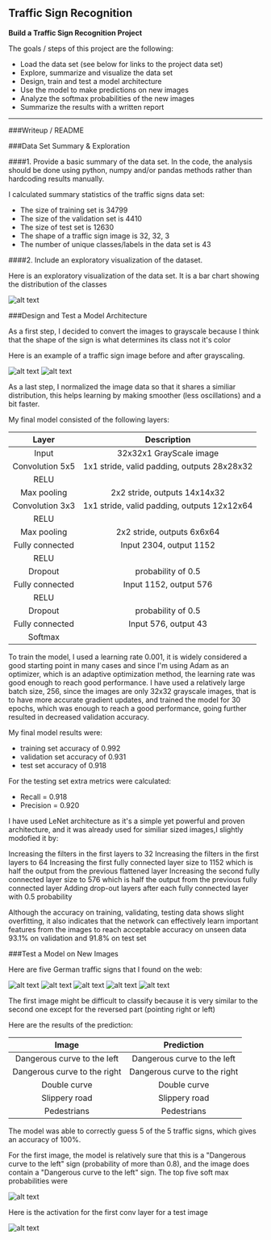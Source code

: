 **Traffic Sign Recognition** 
---

**Build a Traffic Sign Recognition Project**

The goals / steps of this project are the following:
* Load the data set (see below for links to the project data set)
* Explore, summarize and visualize the data set
* Design, train and test a model architecture
* Use the model to make predictions on new images
* Analyze the softmax probabilities of the new images
* Summarize the results with a written report


[//]: # (Image References)

[image1]: ./Writeup_Images/labels_distribution.png "Visualization"
[image2]: ./Writeup_Images/before_preprocessing.png "Before preprocessing"
[image3]: ./Writeup_Images/after_preprocessing.png "After preprocessing"
[image4]: ./Writeup_Images/1.png "Traffic Sign 1"
[image5]: ./Writeup_Images/2.png "Traffic Sign 2"
[image6]: ./Writeup_Images/3.png "Traffic Sign 3"
[image7]: ./Writeup_Images/4.png "Traffic Sign 4"
[image9]: ./Writeup_Images/5.png "Traffic Sign 5"
[image10]: ./Writeup_Images/softmax_probabilities.png "Softmax probabilities"
[image11]: ./Writeup_Images/featuremaps.png "Feature Maps"
[image12]: ./Writeup_Images/test_after_preprocessing.png.png "Test Image"

---
###Writeup / README

###Data Set Summary & Exploration

####1. Provide a basic summary of the data set. In the code, the analysis should be done using python, numpy and/or pandas methods rather than hardcoding results manually.

I calculated summary statistics of the traffic
signs data set:

* The size of training set is 34799
* The size of the validation set is 4410
* The size of test set is 12630
* The shape of a traffic sign image is 32, 32, 3
* The number of unique classes/labels in the data set is 43

####2. Include an exploratory visualization of the dataset.

Here is an exploratory visualization of the data set. It is a bar chart showing the distribution of the classes

![alt text][image1]

###Design and Test a Model Architecture

As a first step, I decided to convert the images to grayscale because I think that the shape of the sign is what determines its class not it's color 

Here is an example of a traffic sign image before and after grayscaling.

![alt text][image2]
![alt text][image3]

As a last step, I normalized the image data so that it shares a similiar distribution, this helps learning  by making smoother (less oscillations) and a bit faster.

My final model consisted of the following layers:

| Layer         		|     Description	        					| 
|:---------------------:|:---------------------------------------------:| 
| Input         		| 32x32x1 GrayScale image   							| 
| Convolution 5x5     	| 1x1 stride, valid padding, outputs 28x28x32 	|
| RELU					|												|
| Max pooling	      	| 2x2 stride,  outputs 14x14x32 				|
| Convolution 3x3	    | 1x1 stride, valid padding, outputs 12x12x64 	|
| RELU					|												|
| Max pooling	      	| 2x2 stride,  outputs 6x6x64 				|
| Fully connected		| Input 2304, output 1152	|
| RELU					|												|
| Dropout					|	probability of 0.5		|
| Fully connected		| Input 1152, output 576	|
| RELU					|												|
| Dropout					|	probability of 0.5		|
| Fully connected		| Input 576, output 43	|
| Softmax				|    									|
 

To train the model, I used a learning rate 0.001, it is widely considered a good starting point in many cases and since I'm using Adam as an optimizer, which is an adaptive optimization method, the learning rate was good enough to reach good performance.
I have used a relatively large batch size, 256, since the images are only 32x32 grayscale images, that is to have more accurate gradient updates, and trained the model for 30 epochs, which was enough to reach a good performance, going further resulted in decreased validation accuracy.


My final model results were:
* training set accuracy of 0.992
* validation set accuracy of 0.931
* test set accuracy of 0.918

For the testing set extra metrics were calculated:

* Recall = 0.918
* Precision = 0.920

I have used LeNet architecture as it's a simple yet powerful and proven architecture, and it was already used for similiar sized images,I slightly modofied it by:

Increasing the filters in the first layers to 32
Increasing the filters in the first layers to 64
Increasing the first fully connected layer size to 1152 which is half the output from the previous flattened layer
Increasing the second fully connected layer size to 576 which is half the output from the previous fully connected layer
Adding drop-out layers after each fully connected layer with 0.5 probability

Although the accuracy on training, validating, testing data shows slight overfitting, it also indicates that the network can effectively learn important features from the images to reach acceptable accuracy on unseen data 93.1% on validation and 91.8% on test set

###Test a Model on New Images

Here are five German traffic signs that I found on the web:

![alt text][image4] ![alt text][image5] ![alt text][image6] 
![alt text][image7] ![alt text][image9]

The first image might be difficult to classify because it is very similar to the second one except for the reversed part (pointing right or left)

Here are the results of the prediction:

| Image			        |     Prediction	        					| 
|:---------------------:|:---------------------------------------------:| 
| Dangerous curve to the left      		| Dangerous curve to the left   									| 
| Dangerous curve to the right     			| Dangerous curve to the right										|
| Double curve					| Double curve											|
| Slippery road	      		| Slippery road				 				|
| Pedestrians			| Pedestrians      							|


The model was able to correctly guess 5 of the 5 traffic signs, which gives an accuracy of 100%. 

For the first image, the model is relatively sure that this is a "Dangerous curve to the left" sign (probability of more than 0.8), and the image does contain a "Dangerous curve to the left" sign. The top five soft max probabilities were

![alt text][image10]

Here is the activation for the first conv layer for a test image

![alt text][image11]


